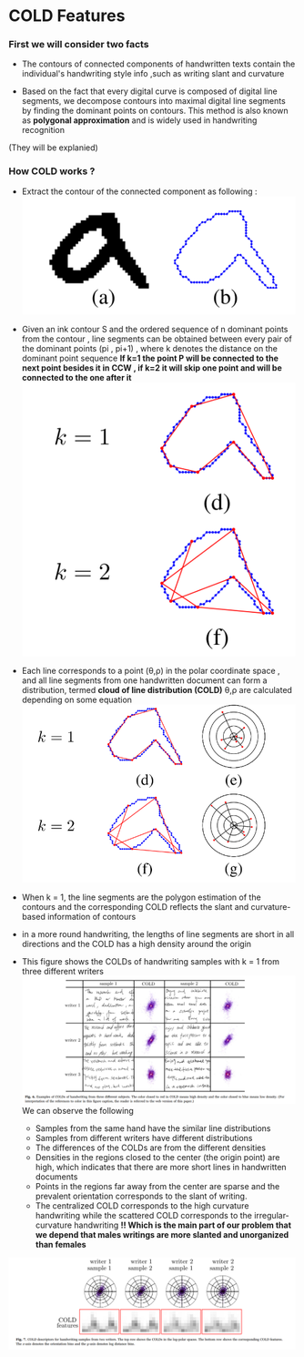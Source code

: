 # COLD Features
### First we will consider two facts
- The contours of connected components of handwritten texts contain the individual's handwriting style info ,such as writing slant and curvature

- Based on the fact that every digital curve is composed of digital line
segments, we decompose contours into maximal digital line
segments by finding the dominant points on contours. This method
is also known as <b>polygonal approximation</b> and is widely used in
handwriting recognition

(They will be explanied)
### How COLD works ?

- Extract the contour of the connected component as following :
![](./imgs/1.png)

- Given an ink contour S and the ordered sequence of n dominant points from the contour , line segments
can be obtained between every pair of the dominant points (pi , pi+1) , where k denotes the distance on the dominant point sequence
<b>If k=1 the point P will be connected to the next point besides it in CCW , if k=2 it will skip one point and will be connected to the one after it </b>
![](./imgs/2.png)

- Each line corresponds to a point (θ,ρ) in the polar coordinate space ,  and all line segments from one handwritten document can form a distribution, termed <b>cloud of line distribution (COLD)</b>
θ,ρ are calculated depending on some equation
![](./imgs/3.png)

- When k = 1, the line segments are the polygon estimation of the contours and the corresponding COLD reflects the slant and curvature-based information of contours

- in a more round handwriting, the lengths of line segments are short in all directions and the COLD has a high density around the
origin

- This figure shows the COLDs of handwriting samples with k = 1 from three different writers
![](./imgs/4.png)
We can observe the following
    - Samples from the same hand have the similar line distributions
    - Samples from different writers have different distributions
    - The differences of the COLDs are from the different densities
    - Densities in the regions closed to the center (the origin point) are high, which indicates that there are more short lines in handwritten documents
    - Points in the regions far away from the center are sparse and the prevalent orientation corresponds to the slant of writing.
    - The centralized COLD corresponds to the high curvature handwriting while the scattered COLD corresponds to the irregular-curvature handwriting <b>!! Which is the main part of our problem that we depend that males writings are more slanted and unorganized than females</b>

![](./imgs/5.png)

